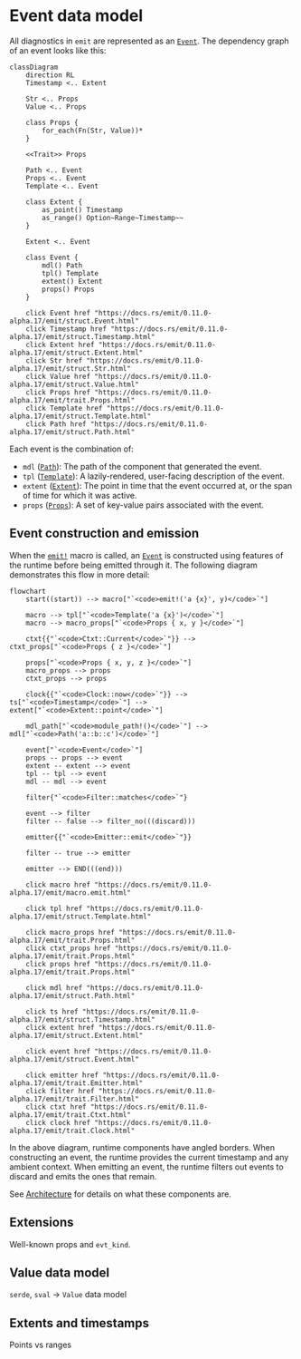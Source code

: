 # Event data model

All diagnostics in `emit` are represented as an [`Event`](https://docs.rs/emit/0.11.0-alpha.17/emit/struct.Event.html). The dependency graph of an event looks like this:

```mermaid
classDiagram
    direction RL
    Timestamp <.. Extent

    Str <.. Props
    Value <.. Props

    class Props {
        for_each(Fn(Str, Value))*
    }

    <<Trait>> Props

    Path <.. Event
    Props <.. Event
    Template <.. Event

    class Extent {
        as_point() Timestamp
        as_range() Option~Range~Timestamp~~
    }

    Extent <.. Event

    class Event {
        mdl() Path
        tpl() Template
        extent() Extent
        props() Props
    }

    click Event href "https://docs.rs/emit/0.11.0-alpha.17/emit/struct.Event.html"
    click Timestamp href "https://docs.rs/emit/0.11.0-alpha.17/emit/struct.Timestamp.html"
    click Extent href "https://docs.rs/emit/0.11.0-alpha.17/emit/struct.Extent.html"
    click Str href "https://docs.rs/emit/0.11.0-alpha.17/emit/struct.Str.html"
    click Value href "https://docs.rs/emit/0.11.0-alpha.17/emit/struct.Value.html"
    click Props href "https://docs.rs/emit/0.11.0-alpha.17/emit/trait.Props.html"
    click Template href "https://docs.rs/emit/0.11.0-alpha.17/emit/struct.Template.html"
    click Path href "https://docs.rs/emit/0.11.0-alpha.17/emit/struct.Path.html"
```

Each event is the combination of:

- `mdl` ([`Path`](https://docs.rs/emit/0.11.0-alpha.17/emit/struct.Path.html)): The path of the component that generated the event.
- `tpl` ([`Template`](https://docs.rs/emit/0.11.0-alpha.17/emit/struct.Template.html)): A lazily-rendered, user-facing description of the event.
- `extent` ([`Extent`](https://docs.rs/emit/0.11.0-alpha.17/emit/struct.Extent.html)): The point in time that the event occurred at, or the span of time for which it was active.
- `props` ([`Props`](https://docs.rs/emit/0.11.0-alpha.17/emit/trait.Props.html)): A set of key-value pairs associated with the event.

## Event construction and emission

When the [`emit!`](https://docs.rs/emit/0.11.0-alpha.17/emit/macro.emit.html) macro is called, an [`Event`](https://docs.rs/emit/0.11.0-alpha.17/emit/struct.Event.html) is constructed using features of the runtime before being emitted through it. The following diagram demonstrates this flow in more detail:

```mermaid
flowchart
    start((start)) --> macro["`<code>emit!('a {x}', y)</code>`"]

    macro --> tpl["`<code>Template('a {x}')</code>`"]
    macro --> macro_props["`<code>Props { x, y }</code>`"]
    
    ctxt{{"`<code>Ctxt::Current</code>`"}} --> ctxt_props["`<code>Props { z }</code>`"]
    
    props["`<code>Props { x, y, z }</code>`"]
    macro_props --> props
    ctxt_props --> props

    clock{{"`<code>Clock::now</code>`"}} --> ts["`<code>Timestamp</code>`"] --> extent["`<code>Extent::point</code>`"]

    mdl_path["`<code>module_path!()</code>`"] --> mdl["`<code>Path('a::b::c')</code>`"]

    event["`<code>Event</code>`"]
    props -- props --> event
    extent -- extent --> event
    tpl -- tpl --> event
    mdl -- mdl --> event

    filter{"`<code>Filter::matches</code>`"}

    event --> filter
    filter -- false --> filter_no(((discard)))

    emitter{{"`<code>Emitter::emit</code>`"}}

    filter -- true --> emitter

    emitter --> END(((end)))

    click macro href "https://docs.rs/emit/0.11.0-alpha.17/emit/macro.emit.html"

    click tpl href "https://docs.rs/emit/0.11.0-alpha.17/emit/struct.Template.html"

    click macro_props href "https://docs.rs/emit/0.11.0-alpha.17/emit/trait.Props.html"
    click ctxt_props href "https://docs.rs/emit/0.11.0-alpha.17/emit/trait.Props.html"
    click props href "https://docs.rs/emit/0.11.0-alpha.17/emit/trait.Props.html"

    click mdl href "https://docs.rs/emit/0.11.0-alpha.17/emit/struct.Path.html"

    click ts href "https://docs.rs/emit/0.11.0-alpha.17/emit/struct.Timestamp.html"
    click extent href "https://docs.rs/emit/0.11.0-alpha.17/emit/struct.Extent.html"

    click event href "https://docs.rs/emit/0.11.0-alpha.17/emit/struct.Event.html"

    click emitter href "https://docs.rs/emit/0.11.0-alpha.17/emit/trait.Emitter.html"
    click filter href "https://docs.rs/emit/0.11.0-alpha.17/emit/trait.Filter.html"
    click ctxt href "https://docs.rs/emit/0.11.0-alpha.17/emit/trait.Ctxt.html"
    click clock href "https://docs.rs/emit/0.11.0-alpha.17/emit/trait.Clock.html"
```

In the above diagram, runtime components have angled borders. When constructing an event, the runtime provides the current timestamp and any ambient context. When emitting an event, the runtime filters out events to discard and emits the ones that remain.

See [Architecture](./architecture.md) for details on what these components are.

## Extensions

Well-known props and `evt_kind`.

## Value data model

`serde`, `sval` -> `Value` data model

## Extents and timestamps

Points vs ranges
